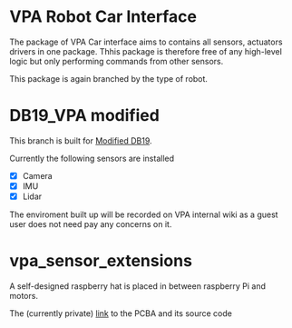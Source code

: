 # VPA Robot Car Interface

The package of VPA Car interface aims to contains all sensors, actuators drivers in one package. Thhis package is therefore free of any high-level logic but only performing commands from other sensors.

This package is again branched by the type of robot.

# DB19_VPA modified
This branch is built for [Modified DB19]().

Currently the following sensors are installed 
- [x] Camera
- [x] IMU
- [x] Lidar

The enviroment built up will be recorded on VPA internal wiki as a guest user does not need pay any concerns on it.

# vpa_sensor_extensions
A self-designed raspberry hat is placed in between raspberry Pi and motors.

The (currently private) [link](https://github.com/VPAMINICCAM/vpa_sensor_extensions) to the PCBA and its source code